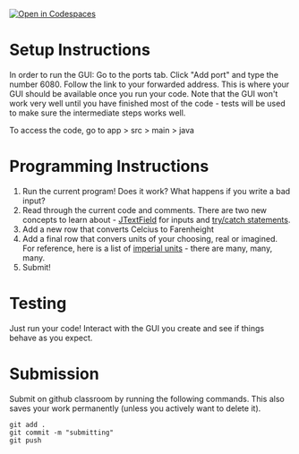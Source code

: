 [![Open in Codespaces](https://classroom.github.com/assets/launch-codespace-2972f46106e565e64193e422d61a12cf1da4916b45550586e14ef0a7c637dd04.svg)](https://classroom.github.com/open-in-codespaces?assignment_repo_id=20597589)
# Setup Instructions
In order to run the GUI:
Go to the ports tab. Click "Add port" and type the number 6080.
Follow the link to your forwarded address. This is where your GUI should be available once you run your code. Note that the GUI won't work very well until you have finished most of the code - tests will be used to make sure the intermediate steps works well. 

To access the code, go to app > src > main > java


# Programming Instructions

1. Run the current program! Does it work? What happens if you write a bad input?
2. Read through the current code and comments. There are two new concepts to learn about - [JTextField](https://www.tutorialspoint.com/swing/swing_jtextfield.htm) for inputs and [try/catch statements](https://www.w3schools.com/java/java_try_catch.asp). 
3. Add a new row that converts Celcius to Farenheight
4. Add a final row that convers units of your choosing, real or imagined. For reference, here is a list of [imperial units](https://en.wikipedia.org/wiki/Imperial_units) - there are many, many, many.
5. Submit!

# Testing
Just run your code! Interact with the GUI you create and see if things behave as you expect. 

# Submission
 Submit on github classroom by running the following commands. This also saves your work permanently (unless you actively want to delete it). 

```
git add . 
git commit -m "submitting"
git push
```
